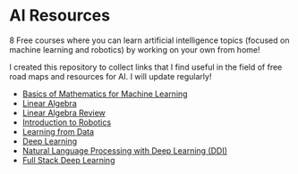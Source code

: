 # AI Resources

8 Free courses where you can learn artificial intelligence topics (focused on machine learning and robotics) by working on your own from home!

I created this repository to collect links that I find useful in the field of free road maps and resources for AI. I will update regularly!

- [Basics of Mathematics for Machine Learning](https://canvas.cmu.edu/courses/603/assignments/syllabus)
- [Linear Algebra](https://ocw.mit.edu/courses/18-06sc-linear-algebra-fall-2011/)
- [Linear Algebra Review](https://www.cs.cmu.edu/~zkolter/course/linalg/index.html)
- [Introduction to Robotics](https://see.stanford.edu/Course/CS223A)
- [Learning from Data](https://home.work.caltech.edu/telecourse.html)
- [Deep Learning](https://cds.nyu.edu/deep-learning/)
- [Natural Language Processing with Deep Learning (DDI)](http://web.stanford.edu/class/cs224n/)
- [Full Stack Deep Learning](https://fullstackdeeplearning.com/spring2021/)





